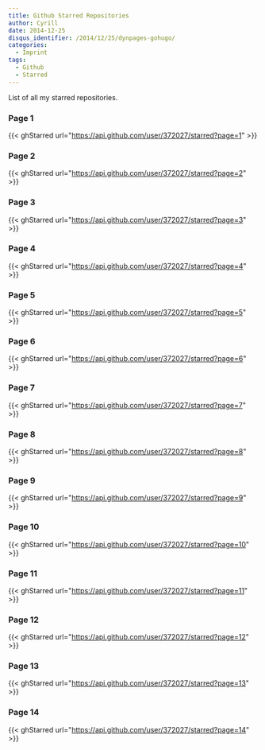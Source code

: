 ```yaml
---
title: Github Starred Repositories
author: Cyrill
date: 2014-12-25
disqus_identifier: /2014/12/25/dynpages-gohugo/
categories:
  - Imprint
tags:
  - Github
  - Starred
---
```


List of all my starred repositories.

<!--more-->

### Page 1

{{< ghStarred url="https://api.github.com/user/372027/starred?page=1" >}}

### Page 2

{{< ghStarred url="https://api.github.com/user/372027/starred?page=2" >}}

### Page 3

{{< ghStarred url="https://api.github.com/user/372027/starred?page=3" >}}

### Page 4

{{< ghStarred url="https://api.github.com/user/372027/starred?page=4" >}}

### Page 5

{{< ghStarred url="https://api.github.com/user/372027/starred?page=5" >}}

### Page 6

{{< ghStarred url="https://api.github.com/user/372027/starred?page=6" >}}

### Page 7

{{< ghStarred url="https://api.github.com/user/372027/starred?page=7" >}}

### Page 8

{{< ghStarred url="https://api.github.com/user/372027/starred?page=8" >}}

### Page 9

{{< ghStarred url="https://api.github.com/user/372027/starred?page=9" >}}

### Page 10

{{< ghStarred url="https://api.github.com/user/372027/starred?page=10" >}}

### Page 11

{{< ghStarred url="https://api.github.com/user/372027/starred?page=11" >}}

### Page 12

{{< ghStarred url="https://api.github.com/user/372027/starred?page=12" >}}

### Page 13

{{< ghStarred url="https://api.github.com/user/372027/starred?page=13" >}}

### Page 14

{{< ghStarred url="https://api.github.com/user/372027/starred?page=14" >}}

